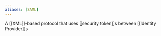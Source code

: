```yaml
---
aliases: [SAML]
---
```


A [[XML]]-based protocol that uses [[security token]]s between [[Identity Provider]]s